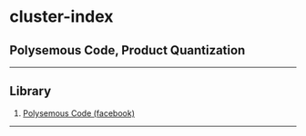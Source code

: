 # cluster-index

## Polysemous Code, Product Quantization


***
## Library
1. [Polysemous Code (facebook)](https://github.com/facebookresearch/faiss)
***
